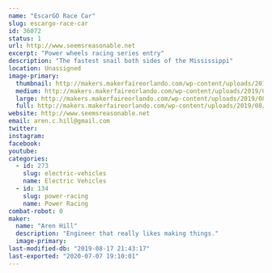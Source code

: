 ```yaml
---
name: "EscarGO Race Car"
slug: escargo-race-car
id: 36072
status: 1
url: http://www.seemsreasonable.net
excerpt: "Power wheels racing series entry"
description: "The fastest snail both sides of the Mississippi"
location: Unassigned
image-primary:
  thumbnail: http://makers.makerfaireorlando.com/wp-content/uploads/2019/08/escargot-150x150.jpg
  medium: http://makers.makerfaireorlando.com/wp-content/uploads/2019/08/escargot-272x300.jpg
  large: http://makers.makerfaireorlando.com/wp-content/uploads/2019/08/escargot.jpg
  full: http://makers.makerfaireorlando.com/wp-content/uploads/2019/08/escargot.jpg
website: http://www.seemsreasonable.net
email: aren.c.hill@gmail.com
twitter: 
instagram: 
facebook: 
youtube: 
categories:
  - id: 273
    slug: electric-vehicles
    name: Electric Vehicles
  - id: 134
    slug: power-racing
    name: Power Racing
combat-robot: 0
maker:
  name: "Aren Hill"
  description: "Engineer that really likes making things."
  image-primary: 
last-modified-db: "2019-08-17 21:43:17"
last-exported: "2020-07-07 19:10:01"
---
```

